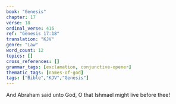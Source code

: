 ```yaml
---
book: "Genesis"
chapter: 17
verse: 18
ordinal_verse: 416
ref: "Genesis 17:18"
translation: "KJV"
genre: "Law"
word_count: 12
topics: []
cross_references: []
grammar_tags: [exclamation, conjunctive-opener]
thematic_tags: [names-of-god]
tags: ["Bible","KJV","Genesis"]
---
```

And Abraham said unto God, O that Ishmael might live before thee!
